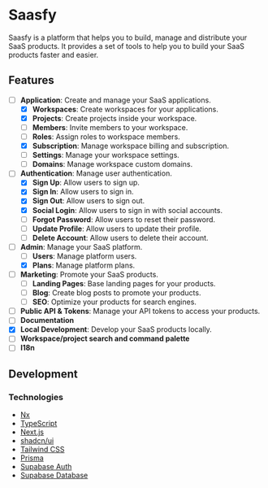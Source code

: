 # Saasfy

Saasfy is a platform that helps you to build, manage and distribute your SaaS products. It provides
a set of tools to help you to build your SaaS products faster and easier.

## Features

- [ ] **Application**: Create and manage your SaaS applications.
  - [x] **Workspaces**: Create workspaces for your applications.
  - [x] **Projects**: Create projects inside your workspace.
  - [ ] **Members**: Invite members to your workspace.
  - [ ] **Roles**: Assign roles to workspace members.
  - [x] **Subscription**: Manage workspace billing and subscription. 
  - [ ] **Settings**: Manage your workspace settings.
  - [ ] **Domains**: Manage workspace custom domains.
- [ ] **Authentication**: Manage user authentication.
  - [x] **Sign Up**: Allow users to sign up.
  - [x] **Sign In**: Allow users to sign in.
  - [x] **Sign Out**: Allow users to sign out.
  - [x] **Social Login**: Allow users to sign in with social accounts.
  - [ ] **Forgot Password**: Allow users to reset their password.
  - [ ] **Update Profile**: Allow users to update their profile.
  - [ ] **Delete Account**: Allow users to delete their account.
- [ ] **Admin**: Manage your SaaS platform.
  - [ ] **Users**: Manage platform users.
  - [x] **Plans**: Manage platform plans.
- [ ] **Marketing**: Promote your SaaS products.
  - [ ] **Landing Pages**: Base landing pages for your products.
  - [ ] **Blog**: Create blog posts to promote your products.
  - [ ] **SEO**: Optimize your products for search engines.
- [ ] **Public API & Tokens**: Manage your API tokens to access your products.
- [ ] **Documentation**
- [x] **Local Development**: Develop your SaaS products locally.
- [ ] **Workspace/project search and command palette**
- [ ] **I18n**

## Development

### Technologies

- [Nx](https://nx.dev/)
- [TypeScript](https://www.typescriptlang.org/)
- [Next.js](https://nextjs.org/)
- [shadcn/ui](http://ui.shadcn.com/)
- [Tailwind CSS](https://tailwindcss.com/)
- [Prisma](https://www.prisma.io/)
- [Supabase Auth](https://supabase.io/docs/guides/auth)
- [Supabase Database](https://supabase.io/docs/guides/database)
